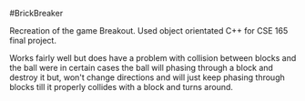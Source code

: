 #BrickBreaker

Recreation of the game Breakout.
Used object orientated C++ for CSE 165 final project.

Works fairly well but does have a problem with collision between blocks and the ball were in certain cases the ball will phasing through a block and destroy it but, won't change directions and will just keep phasing through blocks till it properly collides with a block and turns around.
